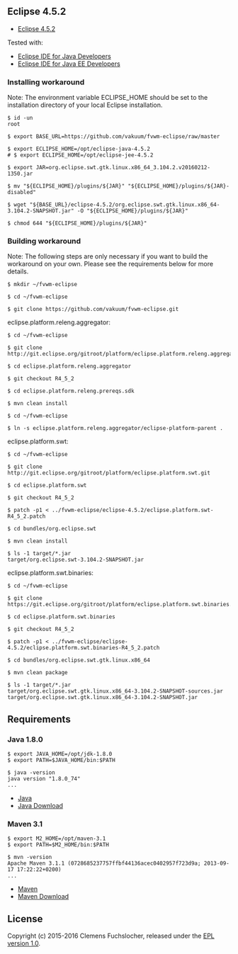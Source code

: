 ## Eclipse 4.5.2

* [Eclipse 4.5.2](https://www.eclipse.org/downloads/packages/release/mars/2)

Tested with:

* [Eclipse IDE for Java Developers](https://www.eclipse.org/downloads/packages/eclipse-ide-java-developers/mars2)
* [Eclipse IDE for Java EE Developers](https://www.eclipse.org/downloads/packages/eclipse-ide-java-ee-developers/mars2)

### Installing workaround

Note: The environment variable ECLIPSE_HOME should be set to the installation directory of your local Eclipse installation.

	$ id -un
	root

	$ export BASE_URL=https://github.com/vakuum/fvwm-eclipse/raw/master

	$ export ECLIPSE_HOME=/opt/eclipse-java-4.5.2
	# $ export ECLIPSE_HOME=/opt/eclipse-jee-4.5.2

	$ export JAR=org.eclipse.swt.gtk.linux.x86_64_3.104.2.v20160212-1350.jar

	$ mv "${ECLIPSE_HOME}/plugins/${JAR}" "${ECLIPSE_HOME}/plugins/${JAR}-disabled"

	$ wget "${BASE_URL}/eclipse-4.5.2/org.eclipse.swt.gtk.linux.x86_64-3.104.2-SNAPSHOT.jar" -O "${ECLIPSE_HOME}/plugins/${JAR}"

	$ chmod 644 "${ECLIPSE_HOME}/plugins/${JAR}"

### Building workaround

Note: The following steps are only necessary if you want to build the workaround on your own. Please see the requirements below for more details.

	$ mkdir ~/fvwm-eclipse

	$ cd ~/fvwm-eclipse

	$ git clone https://github.com/vakuum/fvwm-eclipse.git

eclipse.platform.releng.aggregator:

	$ cd ~/fvwm-eclipse

	$ git clone http://git.eclipse.org/gitroot/platform/eclipse.platform.releng.aggregator.git

	$ cd eclipse.platform.releng.aggregator

	$ git checkout R4_5_2

	$ cd eclipse.platform.releng.prereqs.sdk

	$ mvn clean install

	$ cd ~/fvwm-eclipse

	$ ln -s eclipse.platform.releng.aggregator/eclipse-platform-parent .

eclipse.platform.swt:

	$ cd ~/fvwm-eclipse

	$ git clone http://git.eclipse.org/gitroot/platform/eclipse.platform.swt.git

	$ cd eclipse.platform.swt

	$ git checkout R4_5_2

	$ patch -p1 < ../fvwm-eclipse/eclipse-4.5.2/eclipse.platform.swt-R4_5_2.patch

	$ cd bundles/org.eclipse.swt

	$ mvn clean install

	$ ls -1 target/*.jar
	target/org.eclipse.swt-3.104.2-SNAPSHOT.jar

eclipse.platform.swt.binaries:

	$ cd ~/fvwm-eclipse

	$ git clone https://git.eclipse.org/gitroot/platform/eclipse.platform.swt.binaries.git

	$ cd eclipse.platform.swt.binaries

	$ git checkout R4_5_2

	$ patch -p1 < ../fvwm-eclipse/eclipse-4.5.2/eclipse.platform.swt.binaries-R4_5_2.patch

	$ cd bundles/org.eclipse.swt.gtk.linux.x86_64

	$ mvn clean package

	$ ls -1 target/*.jar
	target/org.eclipse.swt.gtk.linux.x86_64-3.104.2-SNAPSHOT-sources.jar
	target/org.eclipse.swt.gtk.linux.x86_64-3.104.2-SNAPSHOT.jar

## Requirements

### Java 1.8.0

	$ export JAVA_HOME=/opt/jdk-1.8.0
	$ export PATH=$JAVA_HOME/bin:$PATH

	$ java -version
	java version "1.8.0_74"
	...

* [Java](http://www.oracle.com/technetwork/java/)
* [Java Download](http://www.oracle.com/technetwork/java/javase/downloads/)

### Maven 3.1

	$ export M2_HOME=/opt/maven-3.1
	$ export PATH=$M2_HOME/bin:$PATH

	$ mvn -version
	Apache Maven 3.1.1 (0728685237757ffbf44136acec0402957f723d9a; 2013-09-17 17:22:22+0200)
	...

* [Maven](https://maven.apache.org/)
* [Maven Download](https://maven.apache.org/download.cgi)

## License

Copyright (c) 2015-2016 Clemens Fuchslocher, released under the [EPL version 1.0](../LICENSE).
